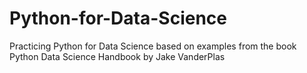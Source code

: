 # Python-for-Data-Science
Practicing Python for Data Science based on examples from the book Python Data Science Handbook by Jake VanderPlas
